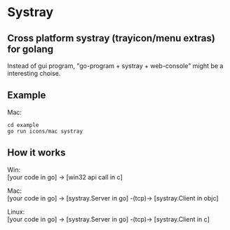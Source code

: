 Systray
=======


## Cross platform systray (trayicon/menu extras) for golang

Instead of gui program, "go-program + systray + web-console" might be a interesting choise.


## Example

Mac:
```
cd example
go run icons/mac systray
```


## How it works

Win:  
    [your code in go] -> [win32 api call in c]

Mac:  
    [your code in go] -> [systray.Server in go] -(tcp)-> [systray.Client in objc]

Linux:  
    [your code in go] -> [systray.Server in go] -(tcp)-> [systray.Client in c]



